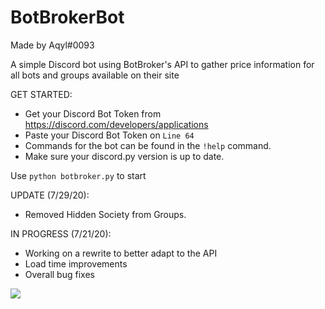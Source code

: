 # BotBrokerBot

Made by Aqyl#0093

A simple Discord bot using BotBroker's API to gather price information for all bots and groups available on their site

GET STARTED:
- Get your Discord Bot Token from https://discord.com/developers/applications
- Paste your Discord Bot Token on `Line 64`
- Commands for the bot can be found in the `!help` command.
- Make sure your discord.py version is up to date.

Use `python botbroker.py` to start

UPDATE (7/29/20):
- Removed Hidden Society from Groups.

IN PROGRESS (7/21/20):
- Working on a rewrite to better adapt to the API
- Load time improvements
- Overall bug fixes

<img src="https://i.imgur.com/aOGZFtP.png">
